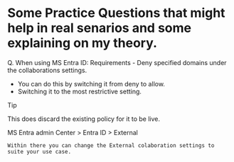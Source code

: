 # Some Practice Questions that might help in real senarios and some explaining on my theory.


Q. When using MS Entra ID:
Requirements - Deny specified domains under the collaborations settings.
- You can do this by switching it from deny to allow.
- Switching it to the most restrictive setting.

> [!Tip]
> This does discard the existing policy for it to be live.

MS Entra admin Center > Entra ID > External 
    
    Within there you can change the External colaboration settings to suite your use case.